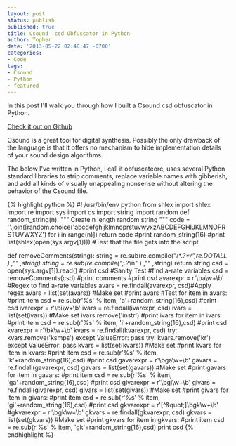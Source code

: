 ```yaml
---
layout: post
status: publish
published: true
title: Csound .csd Obfuscator in Python
author: Topher
date: '2013-05-22 02:48:47 -0700'
categories:
- Code
tags:
- Csound
- Python
- featured
---
```


In this post I'll walk you through how I built a Csound csd obfuscator in Python.

[Check it out on Github ](https://github.com/topher6345/obfuscateorc)

Csound is a great tool for digital synthesis. Possibly the only drawback of the language is that it offers no mechanism to hide implementation details of your sound design algorithms.

The below I've written in Python, I call it obfuscateorc, uses several Python standard libraries to strip comments, replace variable names with gibberish, and add all kinds of visually unappealing nonsense without altering the behavior of the Csound file.

{% highlight python %}
#! /usr/bin/env python
from shlex import shlex
import re
import sys
import os
import string
import random
def random_string(n):
    &quot;&quot;&quot; Create n length random string &quot;&quot;&quot;
    code = ''.join([random.choice('abcdefghijklmnoprstuvwyxzABCDEFGHIJKLMNOPRSTUVWXYZ') for i in range(n)])
    return code
#print random_string(16)
#print list(shlex(open(sys.argv[1]))) #Test that the file gets into the script

def removeComments(string):
    string = re.sub(re.compile(&quot;/\*.*?\*/&quot;,re.DOTALL ) ,&quot;&quot; ,string)
    string = re.sub(re.compile(&quot;;.*?\n&quot; ) ,&quot;&quot; ,string)
    return string
csd = open(sys.argv[1]).read()
#print csd #Sanity Test
#find a-rate variables
csd = removeComments(csd)
#print comments
#print csd
avarexpr = r'\ba\w+\b'           #Regex to find a-rate variables
avars = re.findall(avarexpr, csd)#Apply regex
avars = list(set(avars))         #Make set
#print avars                      #Test
for item in avars:
    #print item
    csd = re.sub(r'%s' % item, 'a'+random_string(16),csd)
#print csd
ivarexpr = r'\bi\w+\b'
ivars = re.findall(ivarexpr, csd)
ivars = list(set(ivars))         #Make set
ivars.remove('instr')
#print ivars
for item in ivars:
    #print item
    csd = re.sub(r'%s' % item, 'i'+random_string(16),csd)
#print csd
kvarexpr = r'\bk\w+\b'
kvars = re.findall(kvarexpr, csd)
try:
    kvars.remove('ksmps')
except ValueError:
    pass
try:
    kvars.remove('kr')
except ValueError:
    pass
kvars = list(set(kvars))         #Make set
#print kvars
for item in kvars:
    #print item
    csd = re.sub(r'%s' % item, 'k'+random_string(16),csd)
#print csd
gavarexpr = r'\bga\w+\b'
gavars = re.findall(gavarexpr, csd)
gavars = list(set(gavars))         #Make set
#print gavars
for item in gavars:
    #print item
    csd = re.sub(r'%s' % item, 'ga'+random_string(16),csd)
#print csd
givarexpr = r'\bgi\w+\b'
givars = re.findall(givarexpr, csd)
givars = list(set(givars))         #Make set
#print givars
for item in givars:
    #print item
    csd = re.sub(r'%s' % item, 'gi'+random_string(16),csd)
#print csd
gkvarexpr = r'[^\&quot;]\bgk\w+\b'
#gkvarexpr = r'\bgk\w+\b'
gkvars = re.findall(gkvarexpr, csd)
gkvars = list(set(gkvars))         #Make set
#print gkvars
for item in gkvars:
    #print item
    csd = re.sub(r'%s' % item, 'gk'+random_string(16),csd)
print csd
{% endhighlight %}
